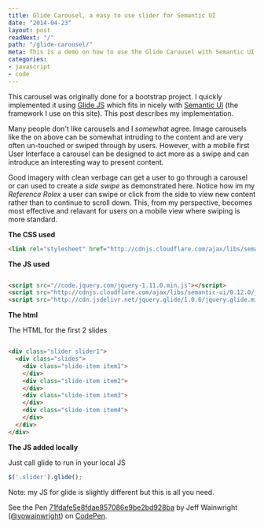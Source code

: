 ```yaml
---
title: Glide Carousel, a easy to use slider for Semantic UI
date: "2014-04-23"
layout: post
readNext: "/"
path: "/glide-carousel/"
meta: This is a demo on how to use the Glide Carousel with Semantic UI
categories:
- javascript
- code
---
```


This carousel was originally done for a bootstrap project. I quickly implemented it using [Glide JS](http://jedrzejchalubek.com/glide/) which fits in nicely with [Semantic UI](http://semantic-ui.com/) (the framework I use on this site). This post describes my implementation.

Many people don't like carousels and I _somewhat_ agree. Image carousels like the on above can be somewhat intruding to the content and are very often un-touched or swiped through by users. However, with a mobile first User Interface a carousel can be designed to act more as a swipe and can introduce an interesting way to present content.

Good imagery with clean verbage can get a user to go through a carousel or can used to create a _side swipe_ as demonstrated here. Notice how im my _Reference Rolex_ a user can swipe or click from the side to view new content rather than to continue to scroll down. This, from my perspective, becomes most effective and relavant for users on a mobile view where swiping is more standard.

**The CSS used**
```html
<link rel="stylesheet" href="http://cdnjs.cloudflare.com/ajax/libs/semantic-ui/0.12.0/css/semantic.min.css"/>
```

**The JS used**
```html

<script src="//code.jquery.com/jquery-1.11.0.min.js"></script>
<script src="http://cdnjs.cloudflare.com/ajax/libs/semantic-ui/0.12.0/javascript<ntic.min.js"></script>
<script src="http://cdn.jsdelivr.net/jquery.glide/1.0.6/jquery.glide.min.js"></script>

```

**The html**

The HTML for the first 2 slides

```html

<div class="slider slider1">
  <div class="slides">
    <div class="slide-item item1">
    </div>
    <div class="slide-item item2"> 
    </div>
    <div class="slide-item item3">
    </div>
    <div class="slide-item item4">
    </div>
  </div>
</div>

```

**The JS added locally**

Just call glide to run in your local JS
```javascript
$('.slider').glide();
```

Note: my JS for glide is slightly different but this is all you need.

<div class="code-sample">
    <p styles="min-height: 300px;" data-height="268" data-theme-id="0" data-slug-hash="71fdafe5e8fdae857086e9be2bd928ba" data-default-tab="result" data-user="yowainwright" class='codepen'>See the Pen <a href='http://codepen.io/yowainwright/pen/71fdafe5e8fdae857086e9be2bd928ba/'>71fdafe5e8fdae857086e9be2bd928ba</a> by Jeff Wainwright (<a href='http://codepen.io/yowainwright'>@yowainwright</a>) on <a href='http://codepen.io'>CodePen</a>.</p>
	<script async src="//assets.codepen.io/assets/embed/ei.js"></script>
</div>
